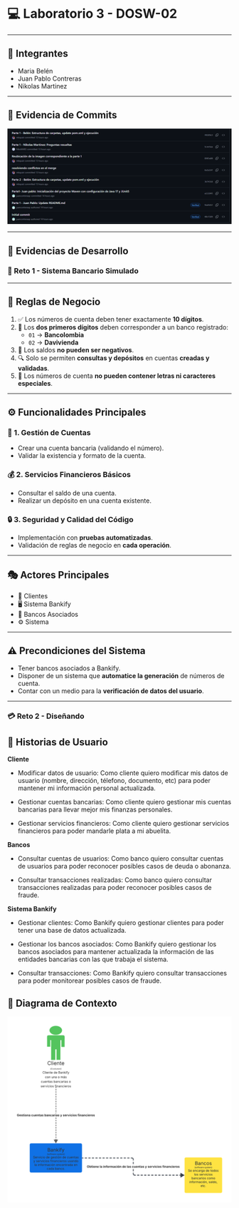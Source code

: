 # 💻 Laboratorio 3 - DOSW-02

---

## 👥 Integrantes

- Maria Belén
- Juan Pablo Contreras
- Nikolas Martinez

---

## 📸 Evidencia de Commits

![Evidencia del historial de los commits](/Laboratorio-3-DOSW/docs/imagenes/historialCommits.png)

---

## 🚀 Evidencias de Desarrollo

### 🔐 Reto 1 - Sistema Bancario Simulado

---

## 📜 Reglas de Negocio

1. ✅ Los números de cuenta deben tener exactamente **10 dígitos**.
2. 🏦 Los **dos primeros dígitos** deben corresponder a un banco registrado:
    - `01` → **Bancolombia**
    - `02` → **Davivienda**
3. 🚫 Los saldos **no pueden ser negativos**.
4. 🔍 Solo se permiten **consultas y depósitos** en cuentas **creadas y validadas**.
5. 🔢 Los números de cuenta **no pueden contener letras ni caracteres especiales**.

---

## ⚙️ Funcionalidades Principales

### 🏦 1. Gestión de Cuentas
- Crear una cuenta bancaria (validando el número).
- Validar la existencia y formato de la cuenta.

### 💰 2. Servicios Financieros Básicos
- Consultar el saldo de una cuenta.
- Realizar un depósito en una cuenta existente.

### 🔒 3. Seguridad y Calidad del Código
- Implementación con **pruebas automatizadas**.
- Validación de reglas de negocio en **cada operación**.

---

## 🎭 Actores Principales

- 👤 Clientes
- 🖥️ Sistema Bankify
- 🏦 Bancos Asociados
- ⚙️ Sistema

---

## ⚠️ Precondiciones del Sistema

- Tener bancos asociados a Bankify.
- Disponer de un sistema que **automatice la generación** de números de cuenta.
- Contar con un medio para la **verificación de datos del usuario**.

---


### 💳 Reto 2 - Diseñando

## 📜 Historias de Usuario

**Cliente**
- Modificar datos de usuario:
    Como cliente quiero modificar mis datos de usuario (nombre, dirección, télefono, documento, etc) para poder mantener mi información personal actualizada.

- Gestionar cuentas bancarias:
    Como cliente quiero gestionar mis cuentas bancarias para llevar mejor mis finanzas personales.

- Gestionar servicios financieros:
    Como cliente quiero gestionar servicios financieros para poder mandarle plata a mi abuelita.


**Bancos**
- Consultar cuentas de usuarios:
    Como banco quiero consultar cuentas de usuarios para poder reconocer posibles casos de deuda o abonanza.

- Consultar  transacciones realizadas:
    Como banco quiero consultar transacciones realizadas para poder reconocer posibles casos de fraude.


**Sistema Bankify**
- Gestionar clientes:
    Como Bankify quiero gestionar clientes para poder tener una base de datos actualizada.

- Gestionar los bancos asociados:
    Como Bankify quiero gestionar los bancos asociados para mantener actualizada la información de las entidades bancarias con las que trabaja el sistema.

- Consultar transacciones:
    Como Bankify quiero consultar transacciones para poder monitorear posibles casos de fraude.

## 📸 Diagrama de Contexto

![Diagrama de Contexto](/Laboratorio-3-DOSW/docs/uml/diagramaDeContexto.png)